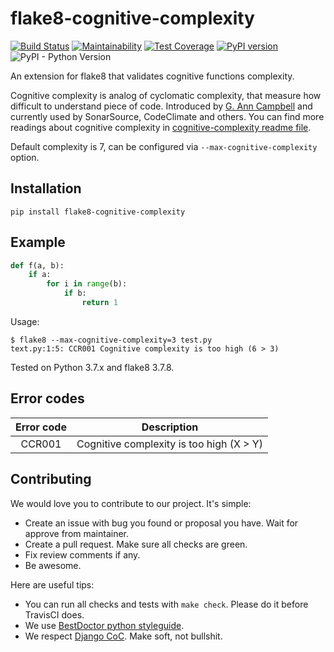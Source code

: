 # flake8-cognitive-complexity

[![Build Status](https://travis-ci.org/Melevir/flake8-cognitive-complexity.svg?branch=master)](https://travis-ci.org/Melevir/flake8-cognitive-complexity)
[![Maintainability](https://api.codeclimate.com/v1/badges/579738d149e489c631a6/maintainability)](https://codeclimate.com/github/Melevir/flake8-cognitive-complexity/maintainability)
[![Test Coverage](https://api.codeclimate.com/v1/badges/579738d149e489c631a6/test_coverage)](https://codeclimate.com/github/Melevir/flake8-cognitive-complexity/test_coverage)
[![PyPI version](https://badge.fury.io/py/flake8-cognitive-complexity.svg)](https://badge.fury.io/py/flake8-cognitive-complexity)
![PyPI - Python Version](https://img.shields.io/pypi/pyversions/flake8-cognitive-complexity)

An extension for flake8 that validates cognitive functions complexity.

Cognitive complexity is analog of cyclomatic complexity, that measure
how difficult to understand piece of code. Introduced by [G. Ann Campbell](https://github.com/ganncamp)
and currently used by SonarSource, CodeClimate and others.
You can find more readings about cognitive complexity in
[cognitive-complexity readme file](https://github.com/Melevir/cognitive_complexity/blob/master/README.md#what-is-cognitive-complexity).

Default complexity is 7, can be configured via `--max-cognitive-complexity` option.

## Installation

```terminal
pip install flake8-cognitive-complexity
```

## Example

```python
def f(a, b):
    if a:
        for i in range(b):
            if b:
                return 1
```

Usage:

```terminal
$ flake8 --max-cognitive-complexity=3 test.py
text.py:1:5: CCR001 Cognitive complexity is too high (6 > 3)
```

Tested on Python 3.7.x and flake8 3.7.8.

## Error codes

| Error code |                     Description          |
|:----------:|:----------------------------------------:|
|   CCR001   | Cognitive complexity is too high (X > Y) |


## Contributing

We would love you to contribute to our project. It's simple:

- Create an issue with bug you found or proposal you have. Wait for
  approve from maintainer.
- Create a pull request. Make sure all checks are green.
- Fix review comments if any.
- Be awesome.

Here are useful tips:

- You can run all checks and tests with `make check`. Please do it
  before TravisCI does.
- We use [BestDoctor python styleguide](https://github.com/best-doctor/guides/blob/master/guides/en/python_styleguide.md).
- We respect [Django CoC](https://www.djangoproject.com/conduct/).
  Make soft, not bullshit.
